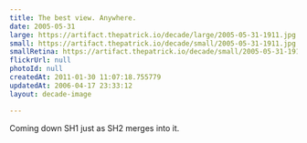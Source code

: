 ```yaml
---
title: The best view. Anywhere.
date: 2005-05-31
large: https://artifact.thepatrick.io/decade/large/2005-05-31-1911.jpg
small: https://artifact.thepatrick.io/decade/small/2005-05-31-1911.jpg
smallRetina: https://artifact.thepatrick.io/decade/small/2005-05-31-1911@2x.jpg
flickrUrl: null
photoId: null
createdAt: 2011-01-30 11:07:18.755779
updatedAt: 2006-04-17 23:33:12
layout: decade-image

---
```

Coming down SH1 just as SH2 merges into it.
